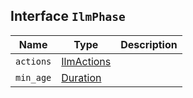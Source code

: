 ## Interface `IlmPhase`

| Name | Type | Description |
| - | - | - |
| `actions` | [IlmActions](./IlmActions.md) | &nbsp; |
| `min_age` | [Duration](./Duration.md) | &nbsp; |
